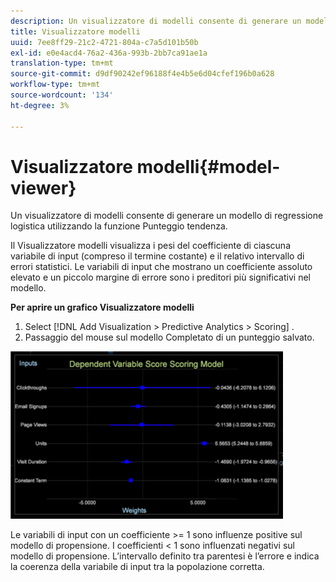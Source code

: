 ```yaml
---
description: Un visualizzatore di modelli consente di generare un modello di regressione logistica utilizzando la funzione Punteggio tendenza.
title: Visualizzatore modelli
uuid: 7ee8ff29-21c2-4721-804a-c7a5d101b50b
exl-id: e0e4acd4-76a2-436a-993b-2bb7ca91ae1a
translation-type: tm+mt
source-git-commit: d9df90242ef96188f4e4b5e6d04cfef196b0a628
workflow-type: tm+mt
source-wordcount: '134'
ht-degree: 3%

---
```


# Visualizzatore modelli{#model-viewer}

Un visualizzatore di modelli consente di generare un modello di regressione logistica utilizzando la funzione Punteggio tendenza.

Il Visualizzatore modelli visualizza i pesi del coefficiente di ciascuna variabile di input (compreso il termine costante) e il relativo intervallo di errori statistici. Le variabili di input che mostrano un coefficiente assoluto elevato e un piccolo margine di errore sono i preditori più significativi nel modello.

**Per aprire un grafico Visualizzatore modelli**

1. Select [!DNL Add Visualization > Predictive Analytics > Scoring] .
1. Passaggio del mouse sul modello Completato di un punteggio salvato.

![](assets/propensity_model_viewer.png)

Le variabili di input con un coefficiente >= 1 sono influenze positive sul modello di propensione. I coefficienti &lt; 1 sono influenzati negativi sul modello di propensione. L’intervallo definito tra parentesi è l’errore e indica la coerenza della variabile di input tra la popolazione corretta.
